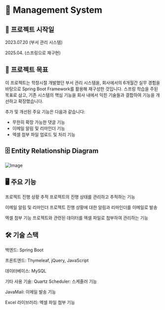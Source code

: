 # 📝 Management System
## 📅 프로젝트 시작일
2023.07.20 (부서 관리 시스템)

2025.04. (스프링으로 재구현)

## 🎯 프로젝트 목표
이 프로젝트는 학창시절 개발했던 부서 관리 시스템을, 회사에서의 6개월간 실무 경험을 바탕으로 Spring Boot Framework를 활용해 재구성한 것입니다. 스프링 학습을 주된 목표로 삼고, 기존 시스템의 핵심 기능을 회사 내에서 익힌 기술들과 결합하여 기능을 개선하고 확장했습니다.

추가 및 개선된 주요 기능은 다음과 같습니다:
- 무한히 확장 가능한 댓글 기능
- 이메일 알림 및 리마인더 기능
- 엑셀 첨부 파일 업로드 및 처리 기능

## 🗄️ Entity Relationship Diagram
![Image](https://github.com/user-attachments/assets/e3d6805c-10b0-448d-93f2-1fb0cd9ee633)

## 🖥️ 주요 기능
프로젝트 진행 상황 추적
프로젝트의 진행 상태를 관리하고 추적하는 기능

이메일 알림 및 리마인더
프로젝트 진행 상황에 대한 알림과 리마인더를 이메일로 발송

엑셀 첨부 기능
프로젝트와 관련된 데이터를 엑셀 파일로 첨부하여 관리하는 기능

## 🛠️ 기술 스택
백엔드: Spring Boot

프론트엔드: Thymeleaf, jQuery, JavaScript

데이터베이스: MySQL

기타 사용 기술:
Quartz Scheduler: 스케줄러 기능

JavaMail: 이메일 발송 기능

Excel 라이브러리: 엑셀 파일 첨부 기능

